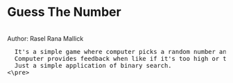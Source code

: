 # Guess The Number
<br>Author: Rasel Rana Mallick
<br>
<pre>
  It's a simple game where computer picks a random number and user tries to guess it.
  Computer provides feedback when like if it's too high or too low.
  Just a simple application of binary search.
<\pre>
